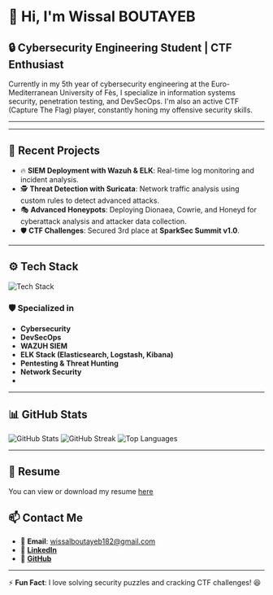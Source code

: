# 👋 Hi, I'm Wissal BOUTAYEB

## 🔒 Cybersecurity Engineering Student | CTF Enthusiast

Currently in my 5th year of cybersecurity engineering at the Euro-Mediterranean University of Fès, I specialize in information systems security, penetration testing, and DevSecOps. I'm also an active CTF (Capture The Flag) player, constantly honing my offensive security skills.

---

---

## 🚀 Recent Projects
- 🔥 **SIEM Deployment with Wazuh & ELK**: Real-time log monitoring and incident analysis.  
- 🕵️ **Threat Detection with Suricata**: Network traffic analysis using custom rules to detect advanced attacks.  
- 🎭 **Advanced Honeypots**: Deploying Dionaea, Cowrie, and Honeyd for cyberattack analysis and attacker data collection.  
- 🛡️ **CTF Challenges**: Secured 3rd place at **SparkSec Summit v1.0**.  

---

## ⚙️ Tech Stack
![Tech Stack](https://skillicons.dev/icons?i=linux,python,docker,kubernetes,mysql,html,css,nodejs,javascript,oracle,php,bash,git)

### 🛡️ Specialized in
- **Cybersecurity**
- **DevSecOps**
- **WAZUH SIEM**
- **ELK Stack (Elasticsearch, Logstash, Kibana)**
- **Pentesting & Threat Hunting**
- **Network Security**
- 

---

## 📊 GitHub Stats
![GitHub Stats](https://github-readme-stats.vercel.app/api?username=wissalboutayeb&show_icons=true&theme=radical)
![GitHub Streak](https://github-readme-streak-stats.herokuapp.com/?user=wissalboutayeb&theme=radical)
![Top Languages](https://github-readme-stats.vercel.app/api/top-langs/?username=wissalboutayeb&layout=compact&theme=radical)

---
## 📄 Resume  
You can view or download my resume [here](./docs/Wissal_Boutayeb_CV.pdf)

## 📫 Contact Me
- 📩 **Email**: wissalboutayeb182@gmail.com  
- 🔗 [**LinkedIn**](https://www.linkedin.com/in/wissal-boutayeb-b57a13277/)  
- 🔗 [**GitHub**](https://github.com/wissalboutayeb)  

---

⚡ **Fun Fact**: I love solving security puzzles and cracking CTF challenges! 😆
